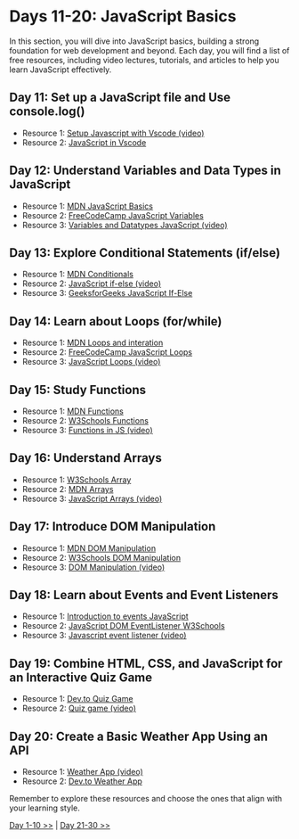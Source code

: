 # Days 11-20: JavaScript Basics

In this section, you will dive into JavaScript basics, building a strong foundation for web development and beyond. Each day, you will find a list of free resources, including video lectures, tutorials, and articles to help you learn JavaScript effectively.

## Day 11: Set up a JavaScript file and Use console.log()

- Resource 1: [Setup Javascript with Vscode (video)](https://youtu.be/LqXzpj2jfOU?si=Pwkc3yO83KZoeDMN)
- Resource 2: [JavaScript in Vscode](https://stackoverflow.com/questions/66452003/how-do-i-run-javascript-code-in-visual-studio-code)
  

## Day 12: Understand Variables and Data Types in JavaScript

- Resource 1: [MDN JavaScript Basics](https://developer.mozilla.org/en-US/docs/Learn/Getting_started_with_the_web/JavaScript_basics)
- Resource 2: [FreeCodeCamp JavaScript Variables](https://www.freecodecamp.org/learn/javascript-algorithms-and-data-structures/basic-javascript/)
- Resource 3: [Variables and Datatypes JavaScript (video)](https://youtu.be/XWo3YUblZxk?si=JQ55GdYEiMFfnecX)

## Day 13: Explore Conditional Statements (if/else)

- Resource 1: [MDN Conditionals](https://developer.mozilla.org/en-US/docs/Learn/JavaScript/Building_blocks/conditionals)
- Resource 2: [JavaScript if-else (video)](https://youtu.be/IsG4Xd6LlsM?si=IZs311zVrVcyrU2s)
- Resource 3: [GeeksforGeeks JavaScript If-Else](https://www.geeksforgeeks.org/javascript-if-else/)

## Day 14: Learn about Loops (for/while)

- Resource 1: [MDN Loops and interation](https://developer.mozilla.org/en-US/docs/Web/JavaScript/Guide/Loops_and_iteration)
- Resource 2: [FreeCodeCamp JavaScript Loops](https://www.freecodecamp.org/news/javascript-loops-explained-for-loop-for/)
- Resource 3: [JavaScript Loops (video) ](https://youtu.be/s9wW2PpJsmQ?si=xo_UdVIpV4hOsRh4)

## Day 15: Study Functions

- Resource 1: [MDN Functions](https://developer.mozilla.org/en-US/docs/Web/JavaScript/Guide/Functions)
- Resource 2: [W3Schools Functions](https://www.w3schools.com/js/js_functions.asp)
- Resource 3: [Functions in JS (video)](https://youtu.be/FOD408a0EzU?si=GkGbh8qyRS0a6PTZ)

## Day 16: Understand Arrays 

- Resource 1: [W3Schools Array](https://www.w3schools.com/js/js_arrays.asp)
- Resource 2: [MDN Arrays](https://developer.mozilla.org/en-US/docs/Web/JavaScript/Reference/Global_Objects/Array)
- Resource 3: [JavaScript Arrays (video) ](https://youtu.be/7W4pQQ20nJg?si=SSrZWA4QCOcBoVJI)

## Day 17: Introduce DOM Manipulation

- Resource 1: [MDN DOM Manipulation](https://developer.mozilla.org/en-US/docs/Learn/JavaScript/Client-side_web_APIs/Manipulating_documents)
- Resource 2: [W3Schools DOM Manipulation](https://www.w3schools.com/js/js_htmldom.asp)
- Resource 3: [DOM Manipulation (video)](https://youtu.be/y17RuWkWdn8?si=1OPThQdJ9q8W_Xgl)

## Day 18: Learn about Events and Event Listeners

- Resource 1: [Introduction to events JavaScript](https://developer.mozilla.org/en-US/docs/Learn/JavaScript/Building_blocks/Events)
- Resource 2: [JavaScript DOM EventListener W3Schools](https://www.w3schools.com/js/js_htmldom_eventlistener.asp)
- Resource 3: [Javascript event listener (video) ](https://youtu.be/XF1_MlZ5l6M?si=I89RMJ0rv4Z1H335)

## Day 19: Combine HTML, CSS, and JavaScript for an Interactive Quiz Game

- Resource 1: [Dev.to Quiz Game](https://dev.to/sulaimonolaniran/building-a-simple-quiz-with-html-css-and-javascript-4elp)
- Resource 2: [Quiz game (video) ](https://youtu.be/PBcqGxrr9g8?si=d1v_8gAruXt7MAdN)
  
## Day 20: Create a Basic Weather App Using an API

- Resource 1: [Weather App (video)](https://youtu.be/MIYQR-Ybrn4?si=DLx7oz7AfF4b1cVu)
- Resource 2: [Dev.to Weather App](https://dev.to/incoderweb/create-a-weather-app-with-html-css-and-javascript-22h8)
  

Remember to explore these resources and choose the ones that align with your learning style. 



[Day 1-10 >>](../Day_1-10/Day_1-10.md) | [Day 21-30 >>](../Day_21-30/Day_21-30.md)